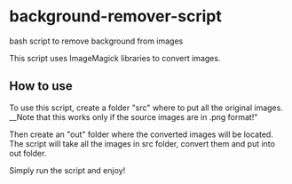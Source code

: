 # background-remover-script
bash script to remove background from images

This script uses ImageMagick libraries to convert images.

## How to use
To use this script, create a folder "src" where to put all the original images. __Note that this works only if the source images are in .png format!"

Then create an "out" folder where the converted images will be located.
The script will take all the images in src folder, convert them and put into out folder.

Simply run the script and enjoy!
